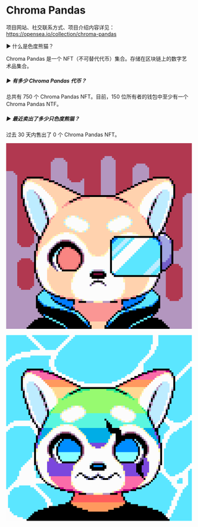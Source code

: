 # Chroma Pandas

项目网站、社交联系方式、项目介绍内容详见：https://opensea.io/collection/chroma-pandas

 ▶ 什么是色度熊猫？

Chroma Pandas 是一个 NFT（不可替代代币）集合。存储在区块链上的数字艺术品集合。

##### ▶ 有多少 Chroma Pandas 代币？

总共有 750 个 Chroma Pandas NFT。目前，150 位所有者的钱包中至少有一个 Chroma Pandas NTF。

##### ▶ 最近卖出了多少只色度熊猫？

过去 30 天内售出了 0 个 Chroma Pandas NFT。



![nft](02.png)



![nft](03.png)

